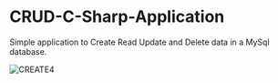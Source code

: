 # CRUD-C-Sharp-Application
Simple application to Create Read Update and Delete data in a MySql database.

![CREATE4](https://user-images.githubusercontent.com/64089173/106518443-93345900-64e2-11eb-9ea9-d66e069d8941.png)

